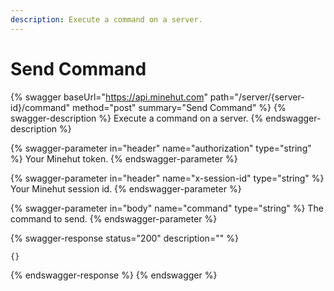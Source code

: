```yaml
---
description: Execute a command on a server.
---
```


# Send Command

{% swagger baseUrl="https://api.minehut.com" path="/server/{server-id}/command" method="post" summary="Send Command" %}
{% swagger-description %}
Execute a command on a server.
{% endswagger-description %}

{% swagger-parameter in="header" name="authorization" type="string" %}
Your Minehut token.
{% endswagger-parameter %}

{% swagger-parameter in="header" name="x-session-id" type="string" %}
Your Minehut session id.
{% endswagger-parameter %}

{% swagger-parameter in="body" name="command" type="string" %}
The command to send.
{% endswagger-parameter %}

{% swagger-response status="200" description="" %}
```
{}
```
{% endswagger-response %}
{% endswagger %}
